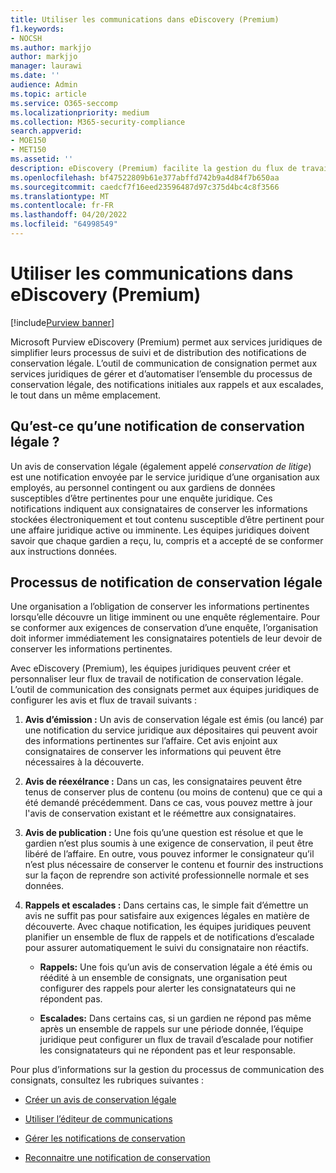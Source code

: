 ```yaml
---
title: Utiliser les communications dans eDiscovery (Premium)
f1.keywords:
- NOCSH
ms.author: markjjo
author: markjjo
manager: laurawi
ms.date: ''
audience: Admin
ms.topic: article
ms.service: O365-seccomp
ms.localizationpriority: medium
ms.collection: M365-security-compliance
search.appverid:
- MOE150
- MET150
ms.assetid: ''
description: eDiscovery (Premium) facilite la gestion du flux de travail de notification de conservation légale autour de la notification aux consignatateurs dans les enquêtes juridiques.
ms.openlocfilehash: bf47522809b61e377abffd742b9a4d84f7b650aa
ms.sourcegitcommit: caedcf7f16eed23596487d97c375d4bc4c8f3566
ms.translationtype: MT
ms.contentlocale: fr-FR
ms.lasthandoff: 04/20/2022
ms.locfileid: "64998549"
---
```

# <a name="work-with-communications-in-ediscovery-premium"></a>Utiliser les communications dans eDiscovery (Premium)

[!include[Purview banner](../includes/purview-rebrand-banner.md)]

Microsoft Purview eDiscovery (Premium) permet aux services juridiques de simplifier leurs processus de suivi et de distribution des notifications de conservation légale. L’outil de communication de consignation permet aux services juridiques de gérer et d’automatiser l’ensemble du processus de conservation légale, des notifications initiales aux rappels et aux escalades, le tout dans un même emplacement.

## <a name="what-is-a-legal-hold-notification"></a>Qu’est-ce qu’une notification de conservation légale ?

Un avis de conservation légale (également appelé *conservation de litige*) est une notification envoyée par le service juridique d’une organisation aux employés, au personnel contingent ou aux gardiens de données susceptibles d’être pertinentes pour une enquête juridique. Ces notifications indiquent aux consignataires de conserver les informations stockées électroniquement et tout contenu susceptible d’être pertinent pour une affaire juridique active ou imminente. Les équipes juridiques doivent savoir que chaque gardien a reçu, lu, compris et a accepté de se conformer aux instructions données.

## <a name="the-legal-hold-notification-process"></a>Processus de notification de conservation légale

Une organisation a l’obligation de conserver les informations pertinentes lorsqu’elle découvre un litige imminent ou une enquête réglementaire. Pour se conformer aux exigences de conservation d’une enquête, l’organisation doit informer immédiatement les consignataires potentiels de leur devoir de conserver les informations pertinentes.

Avec eDiscovery (Premium), les équipes juridiques peuvent créer et personnaliser leur flux de travail de notification de conservation légale. L’outil de communication des consignats permet aux équipes juridiques de configurer les avis et flux de travail suivants :

1. **Avis d’émission :** Un avis de conservation légale est émis (ou lancé) par une notification du service juridique aux dépositaires qui peuvent avoir des informations pertinentes sur l’affaire. Cet avis enjoint aux consignataires de conserver les informations qui peuvent être nécessaires à la découverte.

2. **Avis de réexélrance :** Dans un cas, les consignataires peuvent être tenus de conserver plus de contenu (ou moins de contenu) que ce qui a été demandé précédemment. Dans ce cas, vous pouvez mettre à jour l'avis de conservation existant et le réémettre aux consignataires.

3. **Avis de publication :** Une fois qu’une question est résolue et que le gardien n’est plus soumis à une exigence de conservation, il peut être libéré de l’affaire. En outre, vous pouvez informer le consignateur qu’il n’est plus nécessaire de conserver le contenu et fournir des instructions sur la façon de reprendre son activité professionnelle normale et ses données.

4. **Rappels et escalades :** Dans certains cas, le simple fait d’émettre un avis ne suffit pas pour satisfaire aux exigences légales en matière de découverte. Avec chaque notification, les équipes juridiques peuvent planifier un ensemble de flux de rappels et de notifications d’escalade pour assurer automatiquement le suivi du consignataire non réactifs.

   - **Rappels:** Une fois qu’un avis de conservation légale a été émis ou réédité à un ensemble de consignats, une organisation peut configurer des rappels pour alerter les consignatateurs qui ne répondent pas.

   - **Escalades:** Dans certains cas, si un gardien ne répond pas même après un ensemble de rappels sur une période donnée, l’équipe juridique peut configurer un flux de travail d’escalade pour notifier les consignatateurs qui ne répondent pas et leur responsable.

Pour plus d’informations sur la gestion du processus de communication des consignats, consultez les rubriques suivantes : 

- [Créer un avis de conservation légale](create-hold-notification.md)

- [Utiliser l’éditeur de communications](using-communications-editor.md)

- [Gérer les notifications de conservation](manage-hold-notification.md)

- [Reconnaitre une notification de conservation](acknowledge-hold-notification.md)